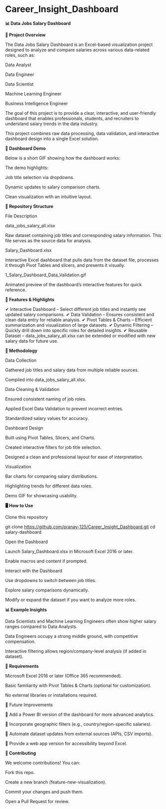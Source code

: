 # Career_Insight_Dashboard

**📊 Data Jobs Salary Dashboard**



**📝 Project Overview**

The Data Jobs Salary Dashboard is an Excel-based visualization project designed to analyze and compare salaries across various data-related roles, such as:

Data Analyst

Data Engineer

Data Scientist

Machine Learning Engineer

Business Intelligence Engineer

The goal of this project is to provide a clear, interactive, and user-friendly dashboard that enables professionals, students, and recruiters to understand salary trends in the data industry.

This project combines raw data processing, data validation, and interactive dashboard design into a single Excel solution.



**🎥 Dashboard Demo**

Below is a short GIF showing how the dashboard works:

The demo highlights:

Job title selection via dropdowns.

Dynamic updates to salary comparison charts.

Clean visualization with an intuitive layout.



**📂 Repository Structure**

File	Description

data_jobs_salary_all.xlsx	

Raw dataset containing job titles and corresponding salary information. This file serves as the source data for analysis.

Salary_Dashboard.xlsx	

Interactive Excel dashboard that pulls data from the dataset file, processes it through Pivot Tables and slicers, and presents it visually.

1_Salary_Dashboard_Data_Validation.gif	

Animated preview of the dashboard’s interactive features for quick reference.



**🚀 Features & Highlights**

✔ Interactive Dashboard – Select different job titles and instantly see updated salary comparisons.
✔ Data Validation – Ensures consistent and clean data entry for reliable analysis.
✔ Pivot Tables & Charts – Efficient summarization and visualization of large datasets.
✔ Dynamic Filtering – Quickly drill down into specific roles for detailed insights.
✔ Reusable Dataset – data_jobs_salary_all.xlsx can be extended or modified with new salary data for future use.



**🔎 Methodology**

Data Collection

Gathered job titles and salary data from multiple reliable sources.

Compiled into data_jobs_salary_all.xlsx.

Data Cleaning & Validation

Ensured consistent naming of job roles.

Applied Excel Data Validation to prevent incorrect entries.

Standardized salary values for accuracy.

Dashboard Design

Built using Pivot Tables, Slicers, and Charts.

Created interactive filters for job title selection.

Designed a clean and professional layout for ease of interpretation.

Visualization

Bar charts for comparing salary distributions.

Highlighting trends for different data roles.

Demo GIF for showcasing usability.



**🖥️ How to Use**

Clone this repository

git clone https://github.com/pranay-125/Career_Insight_Dashboard.git
cd salary-dashboard


Open the Dashboard

Launch Salary_Dashboard.xlsx in Microsoft Excel 2016 or later.

Enable macros and content if prompted.

Interact with the Dashboard

Use dropdowns to switch between job titles.

Explore salary comparisons dynamically.

Modify or expand the dataset if you want to analyze more roles.



**📊 Example Insights**

Data Scientists and Machine Learning Engineers often show higher salary ranges compared to Data Analysts.

Data Engineers occupy a strong middle ground, with competitive compensation.

Interactive filtering allows region/company-level analysis (if added in dataset).



**🔧 Requirements**

Microsoft Excel 2016 or later (Office 365 recommended).

Basic familiarity with Pivot Tables & Charts (optional for customization).

No external libraries or installations required.

📌 Future Improvements

📍 Add a Power BI version of the dashboard for more advanced analytics.

📍 Incorporate geographic filters (e.g., country/region-specific salaries).

📍 Automate dataset updates from external sources (APIs, CSV imports).

📍 Provide a web app version for accessibility beyond Excel.



**🤝 Contributing**

We welcome contributions! You can:

Fork this repo.

Create a new branch (feature-new-visualization).

Commit your changes and push them.

Open a Pull Request for review.
